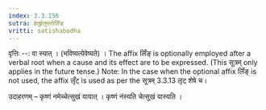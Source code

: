 ```yaml
---
index: 3.3.156
sutra: हेतुहेतुमतोर्लिङ्
vritti: satishabodha
---
```



वृत्तिः --: वा स्यात् । (भविष्यत्येवेष्यते) । The affix लिँङ् is optionally employed after a verbal root when a cause and its effect are to be expressed. (This सूत्रम् only applies in the future tense.) Note: In the case when the optional affix लिँङ् is not used, the affix लृँट् is used as per the सूत्रम् 3.3.13 लृट् शेषे च।


उदाहरणम् – कृष्णं नमेच्चेत्सुखं यायात् । कृष्णं नंस्यति चेत्सुखं यास्यति ।

